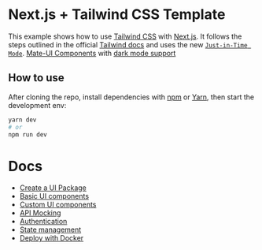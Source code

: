 # Next.js + Tailwind CSS Template

This example shows how to use [Tailwind CSS](https://tailwindcss.com/) with [Next.js](https://nextjs.org).
It follows the steps outlined in the official [Tailwind docs](https://tailwindcss.com/docs/guides/nextjs) and uses the new [`Just-in-Time Mode`](https://tailwindcss.com/docs/just-in-time-mode). [Mate-UI Components](https://mate-ui.truenorth.co) with [dark mode support](https://github.com/pacocoursey/next-themes)

## How to use

After cloning the repo, install dependencies with [npm](https://docs.npmjs.com/cli/init) or [Yarn](https://yarnpkg.com/lang/en/docs/cli/create/), then start the development env:

```bash
yarn dev
# or
npm run dev
```

# Docs

- [Create a UI Package](/docs/ui-package.md)
- [Basic UI components](/docs/basic-ui-components.md)
- [Custom UI components](/docs/custom-ui-components.md)
- [API Mocking](/docs/mocking.md)
- [Authentication](/docs/authentication.md)
- [State management](/docs/state-management.md)
- [Deploy with Docker](/docs/deployment.md)
